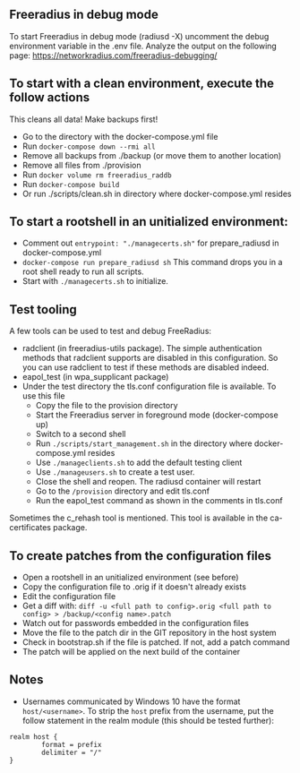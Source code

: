 ## Freeradius in debug mode
To start Freeradius in debug mode (radiusd -X) uncomment the debug environment variable in the .env file. Analyze the output on the following page: https://networkradius.com/freeradius-debugging/

## To start with a clean environment, execute the follow actions
This cleans all data! Make backups first!
- Go to the directory with the docker-compose.yml file
- Run `docker-compose down --rmi all`
- Remove all backups from ./backup (or move them to another location)
- Remove all files from ./provision
- Run `docker volume rm freeradius_raddb`
- Run `docker-compose build`
- Or run ./scripts/clean.sh in directory where docker-compose.yml resides

## To start a rootshell in an unitialized environment:
- Comment out `entrypoint: "./managecerts.sh"` for prepare_radiusd in docker-compose.yml
- `docker-compose run prepare_radiusd sh` This command drops you in a root shell ready to run all scripts.
- Start with `./managecerts.sh` to initialize.

## Test tooling
A few tools can be used to test and debug FreeRadius:
- radclient (in freeradius-utils package). The simple authentication methods that radclient supports are disabled in this configuration. So you can use radclient to test if these methods are disabled indeed.
- eapol_test (in wpa_supplicant package)
- Under the test directory the tls.conf configuration file is available. To use this file
  - Copy the file to the provision directory
  - Start the Freeradius server in foreground mode (docker-compose up)
  - Switch to a second shell
  - Run `./scripts/start_management.sh` in the directory where docker-compose.yml resides
  - Use `./manageclients.sh` to add the default testing client
  - Use `./manageusers.sh` to create a test user.
  - Close the shell and reopen. The radiusd container will restart
  - Go to the `/provision` directory and edit tls.conf
  - Run the eapol_test command as shown in the comments in tls.conf

Sometimes the c_rehash tool is mentioned. This tool is available in the ca-certificates package.
 
## To create patches from the configuration files
- Open a rootshell in an unitialized environment (see before)
- Copy the configuration file to <config name>.orig if it doesn't already exists
- Edit the configuration file
- Get a diff with: `diff -u <full path to config>.orig <full path to config> > /backup/<config name>.patch`
- Watch out for passwords embedded in the configuration files
- Move the file to the patch dir in the GIT repository in the host system
- Check in bootstrap.sh if the file is patched. If not, add a patch command
- The patch will be applied on the next build of the container

## Notes
- Usernames communicated by Windows 10 have the format `host/<username>`. To strip the `host` prefix from the username, put the follow statement in the realm module (this should be tested further):
```
realm host {
        format = prefix
        delimiter = "/"
}
```
